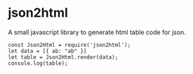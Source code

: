 # json2html
A small javascript library to generate html table code for json. 
``` 
const Json2Html = require('json2html');
let data = [{ ab: "ab" }]
let table = Json2Html.render(data);
console.log(table);
```
